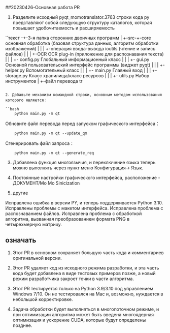 ##20230426-Основная работа PR

1. Разделите исходный pyqt_momotranslator.3763 строки кода py представляют собой следующую структуру каталогов, которая повышает удобочитаемость и расширяемость

``текст
-+-3-я папка сторонних двоичных программ
|
+-src-+-core основная обработка (базовая структура данных, алгоритм обработки изображений)
| |
| +-операция ввода-вывода ioutils (чтение и запись файлов)
| |
| +-OCR OCR plug-in (приложение для распознавания текста)
| |
| +- config.py Глобальный информационный класс
| |
| +- gui.py Основной пользовательский интерфейс программы (виджет pyqt)
| |
| +- helper.py Вспомогательный класс
| |
| +- main.py Главный вход
| |
| +- storage.py Класс хранилища/класс ресурсов
| |
| +- utils.py Набор инструментов
|
+-файл перевода tr
```

2. Добавьте механизм командной строки, основным методом использования которого является：

``bash
    python main.py -m qt
```

Обновите файл перевода перед запуском графического интерфейса：

```
    python main.py -m qt --update_qm
```

Сгенерировать файл запроса：

```
    python main.py -m qt --generate_req
```

3. Добавлена функция многоязычия, и переключение языка теперь можно выполнять через пункт меню Конфигурация-> Язык.

4. Постоянные настройки графического интерфейса, расположение - ДОКУМЕНТ/Mo Mo Sinicization

5. другие

Исправлена ошибка в версии PY, и теперь поддерживается Python 3.10.
Исправлены проблемы с макетом интерфейса.
Исправлена проблема с распознаванием файлов.
Исправлена проблема с обработкой алгоритма, вызванная преобразованием формата PNG в четырехмерную матрицу.

## означать

1. Этот PR в основном сохраняет большую часть кода и комментариев оригинальной версии.

2. Этот PR удаляет код из исходного режима разработки, и эта часть кода будет добавлена в виде тестовых примеров позже, а новый режим разработчика закроет точки в части алгоритма.

3. Этот PR тестируется только на Python 3.9/3.10 под управлением Windows 7/10. Он не тестировался на Mac и, возможно, нуждается в небольшой корректировке.

4. Задача обработки будет выполняться в многопоточном режиме, и при оптимизации алгоритма может быть введена многоядерная оптимизация и ускорение CUDA, которые будут определены позднее.